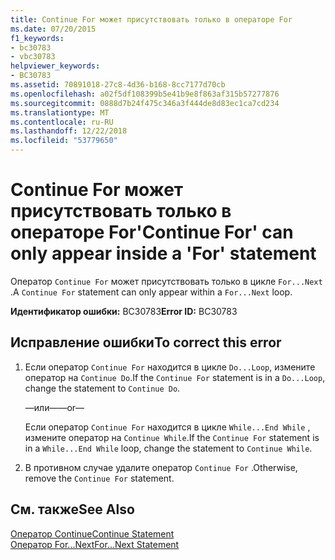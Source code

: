 ```yaml
---
title: Continue For может присутствовать только в операторе For
ms.date: 07/20/2015
f1_keywords:
- bc30783
- vbc30783
helpviewer_keywords:
- BC30783
ms.assetid: 70891018-27c8-4d36-b168-8cc7177d70cb
ms.openlocfilehash: a02f5df108399b5e41b9e8f863af315b57277876
ms.sourcegitcommit: 0888d7b24f475c346a3f444de8d83ec1ca7cd234
ms.translationtype: MT
ms.contentlocale: ru-RU
ms.lasthandoff: 12/22/2018
ms.locfileid: "53779650"
---
```

# <a name="continue-for-can-only-appear-inside-a-for-statement"></a><span data-ttu-id="86e79-102">Continue For может присутствовать только в операторе For</span><span class="sxs-lookup"><span data-stu-id="86e79-102">'Continue For' can only appear inside a 'For' statement</span></span>
<span data-ttu-id="86e79-103">Оператор `Continue For` может присутствовать только в цикле `For...Next` .</span><span class="sxs-lookup"><span data-stu-id="86e79-103">A `Continue For` statement can only appear within a `For...Next` loop.</span></span>  
  
 <span data-ttu-id="86e79-104">**Идентификатор ошибки:** BC30783</span><span class="sxs-lookup"><span data-stu-id="86e79-104">**Error ID:** BC30783</span></span>  
  
## <a name="to-correct-this-error"></a><span data-ttu-id="86e79-105">Исправление ошибки</span><span class="sxs-lookup"><span data-stu-id="86e79-105">To correct this error</span></span>  
  
1.  <span data-ttu-id="86e79-106">Если оператор `Continue For` находится в цикле `Do...Loop`, измените оператор на `Continue Do`.</span><span class="sxs-lookup"><span data-stu-id="86e79-106">If the `Continue For` statement is in a `Do...Loop`, change the statement to `Continue Do`.</span></span>  
  
     <span data-ttu-id="86e79-107">—или—</span><span class="sxs-lookup"><span data-stu-id="86e79-107">—or—</span></span>  
  
     <span data-ttu-id="86e79-108">Если оператор `Continue For` находится в цикле `While...End While` , измените оператор на `Continue While`.</span><span class="sxs-lookup"><span data-stu-id="86e79-108">If the `Continue For` statement is in a `While...End While` loop, change the statement to `Continue While`.</span></span>  
  
2.  <span data-ttu-id="86e79-109">В противном случае удалите оператор `Continue For` .</span><span class="sxs-lookup"><span data-stu-id="86e79-109">Otherwise, remove the `Continue For` statement.</span></span>  
  
## <a name="see-also"></a><span data-ttu-id="86e79-110">См. также</span><span class="sxs-lookup"><span data-stu-id="86e79-110">See Also</span></span>  
 [<span data-ttu-id="86e79-111">Оператор Continue</span><span class="sxs-lookup"><span data-stu-id="86e79-111">Continue Statement</span></span>](../../visual-basic/language-reference/statements/continue-statement.md)  
 [<span data-ttu-id="86e79-112">Оператор For...Next</span><span class="sxs-lookup"><span data-stu-id="86e79-112">For...Next Statement</span></span>](../../visual-basic/language-reference/statements/for-next-statement.md)
